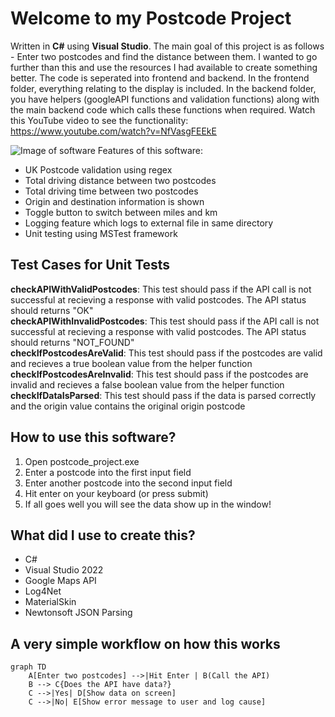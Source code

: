 
# Welcome to my Postcode Project

Written in **C#** using **Visual Studio**.
The main goal of this project is as follows - Enter two postcodes and find the distance between them.
I wanted to go further than this and use the resources I had available to create something better.
The code is seperated into frontend and backend. In the frontend folder, everything relating to the display is included.
In the backend folder, you have helpers (googleAPI functions and validation functions) along with the main backend code which calls these functions when required.
Watch this YouTube video to see the functionality: https://www.youtube.com/watch?v=NfVasgFEEkE

![Image of software](https://i.snipboard.io/CdV7fK.jpg)
Features of this software:

 - UK Postcode validation using regex
 - Total driving distance between two postcodes
 - Total driving time between two postcodes
 - Origin and destination information is shown
 - Toggle button to switch between miles and km
 - Logging feature which logs to external file in same directory
 - Unit testing using MSTest framework


## Test Cases for Unit Tests
**checkAPIWithValidPostcodes**: This test should pass if the API call is not successful at recieving a response with valid 	postcodes. The API status should returns "OK"  
**checkAPIWithInvalidPostcodes**: This test should pass if the API call is not successful at recieving a response with valid 	postcodes. The API status should returns "NOT_FOUND"  
**checkIfPostcodesAreValid**: This test should pass if the postcodes are valid and recieves a true boolean value from the helper function  
**checkIfPostcodesAreInvalid**: This test should pass if the postcodes are invalid and recieves a false boolean value from the helper function  
**checkIfDataIsParsed**: This test should pass if the data is parsed correctly and the origin value contains the original origin postcode  

## How to use this software?

 1. Open postcode_project.exe
 2. Enter a postcode into the first input field
 3. Enter another postcode into the second input field
 4. Hit enter on  your keyboard (or press submit)
 5. If all goes well you will see the data show up in the window!

## What did I use to create this?

 - C#
 - Visual Studio 2022
 - Google Maps API
 - Log4Net
 - MaterialSkin
 - Newtonsoft JSON Parsing

## A very simple workflow on how this works

```mermaid
graph TD
    A[Enter two postcodes] -->|Hit Enter | B(Call the API)
    B --> C{Does the API have data?}
    C -->|Yes| D[Show data on screen]
    C -->|No| E[Show error message to user and log cause]
  
```
